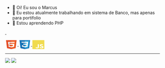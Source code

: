 - 👋 Oi! Eu sou o Marcus 
- 🔭 Eu estou atualmente trabalhando em sistema de Banco, mas apenas para portifolio
- 🌱 Estou aprendendo PHP

<div>
  <a href="https://github.com/VieitesMarcus">
  <img height="180em" src="https://github-readme-stats.vercel.app/api?username=VieitesMarcus&show_icons=true&theme=dark&include_all_commits=true&count_private=true" alt="">
  <img height="180m" src="https://github-readme-stats.vercel.app/api/top-langs/?username=VieitesMarcus&layout=compact&langs_count=7&theme=dark" alt="">
</div>
 
<div style="display: inline_block"><br>
    <img align="center" alt="Marcus-HTML" height="30" width="40" src="https://raw.githubusercontent.com/devicons/devicon/master/icons/html5/html5-original.svg">
    <img align="center" alt="Marcus-CSS" height="30" width="40" src="https://raw.githubusercontent.com/devicons/devicon/master/icons/css3/css3-original.svg">
    <img align="center" alt="Marcus-Js" height="30" width="40" src="https://raw.githubusercontent.com/devicons/devicon/master/icons/javascript/javascript-plain.svg">
</div>
  <hr>
<div> 
    <a href = "mailto:vieitesmarcus@gmail.com"><img src="https://img.shields.io/badge/-Gmail-%23333?style=for-the-badge&logo=gmail&logoColor=white" target="_blank"></a>
    <a href="https://www.linkedin.com/in/marcus-vieites-b816b8208" target="_blank"><img src="https://img.shields.io/badge/-LinkedIn-%230077B5?style=for-the-badge&logo=linkedin&logoColor=white" target="_blank"></a> 
       
    
       
</div>

<!--
**vieitesmarcus/VieitesMarcus** is a ✨ _special_ ✨ repository because its `README.md` (this file) appears on your GitHub profile.

Here are some ideas to get you started:

- 🔭 I’m currently working on ...
- 🌱 I’m currently learning ...
- 👯 I’m looking to collaborate on ...
- 🤔 I’m looking for help with ...
- 💬 Ask me about ...
- 📫 How to reach me: ...
- 😄 Pronouns: ...
- ⚡ Fun fact: ...
-->
